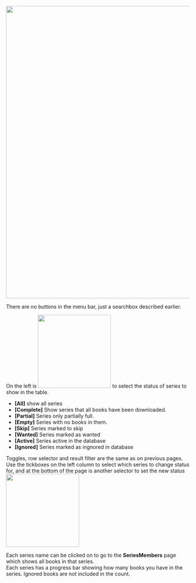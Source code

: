 <img src="/assets/screenshots/series_main.png" width="800">

There are no buttons in the menu bar, just a searchbox described earlier.

On the left is <img src="/assets/screenshots/series_status.png" width="200"> to select the status of series to show in the table.

* **[All]** show all series
* **[Complete]** Show series that all books have been downloaded.
* **[Partial]** Series only partially full.
* **[Empty]** Series with no books in them.
* **[Skip]** Series marked to skip
* **[Wanted]** Series marked as wanted
* **[Active]** Series active in the database
* **[Ignored]** Series marked as ingnored in database

 Toggles, row selector and result filter are the same as on previous pages.
 Use the tickboxes on the left column to select which series to change status for, and at the bottom of the page is another selector to set the new status <img src="/assets/screenshots/series_status.png" width="200">

Each series name can be clicked on to go to the **SeriesMembers** page which shows all books in that series.  
Each series has a progress bar showing how many books you have in the series. Ignored books are not included in the count.

